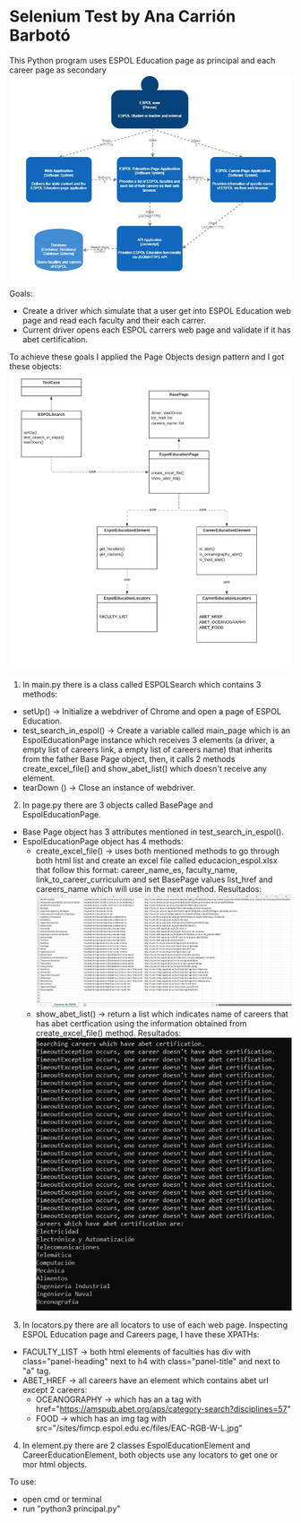 # Selenium Test by Ana Carrión Barbotó

This Python program uses ESPOL Education page as principal and each career page as secondary
![](images/C4.JPG)

Goals:
- Create a driver which simulate that a user get into ESPOL Education web page and read each faculty and their each carrer. 
- Current driver opens each ESPOL carrers web page and validate if it has abet certification.

To achieve these goals I applied the Page Objects design pattern and I got these objects:
![](images/diagram_solution.jpeg)
1. In main.py there is a class called ESPOLSearch which contains 3 methods:
- setUp() -> Initialize a webdriver of Chrome and open a page of ESPOL Education.
- test_search_in_espol() -> Create a variable called main_page which is an EspolEducationPage instance which receives 3 elements (a driver, a empty list of careers link, a empty list of careers name) that inherits from the father Base Page object, then, it calls 2 methods create_excel_file() and show_abet_list() which doesn't receive any element.
- tearDown () -> Close an instance of webdriver.
2. In page.py there are 3 objects called BasePage and EspolEducationPage.
- Base Page object has 3 attributes mentioned in test_search_in_espol().
- EspolEducationPage object has 4 methods:
  - create_excel_file() -> uses both mentioned methods to go through both html list and create an excel file called educacion_espol.xlsx that follow this format: career_name_es, faculty_name, link_to_career_curriculum and set BasePage values list_href and careers_name which will use in the next method. Resultados:
  ![](images/exercise1.JPG)
  - show_abet_list() -> return a list which indicates name of careers that has abet certfication using the information obtained from create_excel_file() method. Resultados:
  ![](images/exercise2.JPG)
3. In locators.py there are all locators to use of each web page. Inspecting ESPOL Education page and Careers page, I have these XPATHs:
- FACULTY_LIST -> both html elements of faculties has div with class="panel-heading" next to h4 with class="panel-title" and next to "a" tag.
- ABET_HREF -> all careers have an element which contains abet url <a href="http://www.abet.org"></a> except 2 careers:
  - OCEANOGRAPHY -> which has an a tag with href="https://amspub.abet.org/aps/category-search?disciplines=57"
  - FOOD -> which has an img tag with src="/sites/fimcp.espol.edu.ec/files/EAC-RGB-W-L.jpg"
4. In element.py there are 2 classes EspolEducationElement and CareerEducationElement, both objects use any locators to get one or mor html objects.

To use:
- open cmd or terminal
- run "python3 principal.py"
